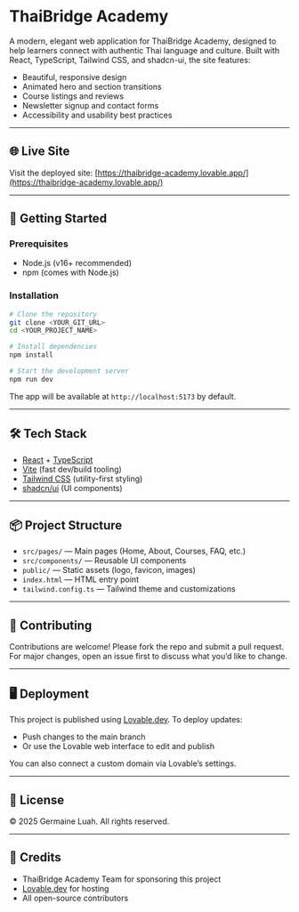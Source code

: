 # ThaiBridge Academy

A modern, elegant web application for ThaiBridge Academy, designed to help learners connect with authentic Thai language and culture. Built with React, TypeScript, Tailwind CSS, and shadcn-ui, the site features:

- Beautiful, responsive design
- Animated hero and section transitions
- Course listings and reviews
- Newsletter signup and contact forms
- Accessibility and usability best practices

---

## 🌐 Live Site

Visit the deployed site: [https://thaibridge-academy.lovable.app/](https://thaibridge-academy.lovable.app/)

---

## 🚀 Getting Started

### Prerequisites

- Node.js (v16+ recommended)
- npm (comes with Node.js)

### Installation

```sh
# Clone the repository
git clone <YOUR_GIT_URL>
cd <YOUR_PROJECT_NAME>

# Install dependencies
npm install

# Start the development server
npm run dev
```

The app will be available at `http://localhost:5173` by default.

---

## 🛠️ Tech Stack

- [React](https://react.dev/) + [TypeScript](https://www.typescriptlang.org/)
- [Vite](https://vitejs.dev/) (fast dev/build tooling)
- [Tailwind CSS](https://tailwindcss.com/) (utility-first styling)
- [shadcn/ui](https://ui.shadcn.com/) (UI components)

---

## 📦 Project Structure

- `src/pages/` — Main pages (Home, About, Courses, FAQ, etc.)
- `src/components/` — Reusable UI components
- `public/` — Static assets (logo, favicon, images)
- `index.html` — HTML entry point
- `tailwind.config.ts` — Tailwind theme and customizations

---

## 📝 Contributing

Contributions are welcome! Please fork the repo and submit a pull request. For major changes, open an issue first to discuss what you’d like to change.

---

## 🖥️ Deployment

This project is published using [Lovable.dev](https://lovable.dev/). To deploy updates:

- Push changes to the main branch
- Or use the Lovable web interface to edit and publish

You can also connect a custom domain via Lovable’s settings.

---

## 📄 License

© 2025 Germaine Luah. All rights reserved.

---

## 🙏 Credits

- ThaiBridge Academy Team for sponsoring this project
- [Lovable.dev](https://lovable.dev/) for hosting
- All open-source contributors
